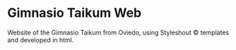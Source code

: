 # Gimnasio Taikum Web
Website of the Gimnasio Taikum from Oviedo, using Styleshout © templates and developed in html.
